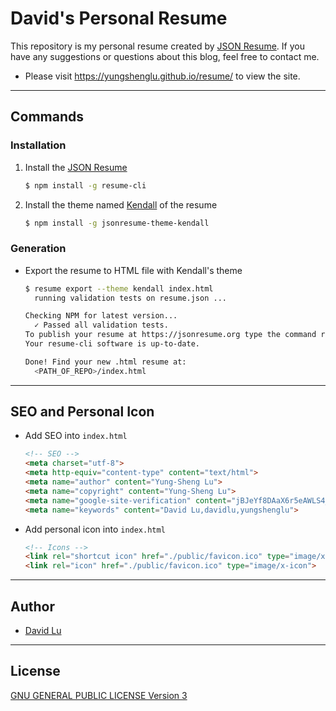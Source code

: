 # David's Personal Resume

This repository is my personal resume created by [JSON Resume](https://jsonresume.org/getting-started/). If you have any suggestions or questions about this blog, feel free to contact me.

* Please visit https://yungshenglu.github.io/resume/ to view the site.

---
## Commands

### Installation

1. Install the [JSON Resume](https://jsonresume.org/getting-started/)
    ```bash
    $ npm install -g resume-cli
    ```
2. Install the theme named [Kendall](http://themes.jsonresume.org/theme/kendall) of the resume
    ```bash
    $ npm install -g jsonresume-theme-kendall
    ```

### Generation

* Export the resume to HTML file with Kendall's theme
    ```bash
    $ resume export --theme kendall index.html
      running validation tests on resume.json ...

    Checking NPM for latest version...
      ✓ Passed all validation tests.
    To publish your resume at https://jsonresume.org type the command resume publish
    Your resume-cli software is up-to-date.

    Done! Find your new .html resume at:
      <PATH_OF_REPO>/index.html
    ```

---
## SEO and Personal Icon

* Add SEO into `index.html`
    ```html
    <!-- SEO -->
    <meta charset="utf-8">
    <meta http-equiv="content-type" content="text/html">
    <meta name="author" content="Yung-Sheng Lu">
    <meta name="copyright" content="Yung-Sheng Lu">
    <meta name="google-site-verification" content="jBJeYf8DAaX6r5eAWLS4_Q5jiRIBS1phgG-C06lSEcA" />
    <meta name="keywords" content="David Lu,davidlu,yungshenglu">
    ```
* Add personal icon into `index.html`
    ```html
    <!-- Icons -->
    <link rel="shortcut icon" href="./public/favicon.ico" type="image/x-icon">
    <link rel="icon" href="./public/favicon.ico" type="image/x-icon">
    ```

---
## Author

* [David Lu](https://github.com/yungshenglu)

---
## License

[GNU GENERAL PUBLIC LICENSE Version 3](LICENSE)